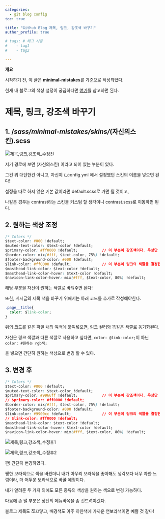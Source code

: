 ```yaml
---
categories: 
  - git blog config
toc: true

title: "Github Blog 제목, 링크, 강조색 바꾸기"
author_profile: true

# tags: # 태그 사용
#    - tag1
#    - tag2

---
```


**개요**

시작하기 전, 이 글은 **minimal-mistakes**를 기준으로 작성되었다.

현재 내 블로그의 색상 설정이 궁금하다면 [여기](https://github.com/donggi9313/donggi9313.github.io/blob/master/_sass/minimal-mistakes/skins/_contrast.scss)를 참고하면 된다.

# 제목, 링크, 강조색 바꾸기

## 1. /_sass/minimal-mistakes/skins/_(자신의스킨).scss

![제목,링크,강조색_수정전](https://github.com/donggi9313/donggi9313.github.io/blob/master/assets/image/%EC%A2%8C%EC%9A%B0%EB%84%88%EB%B9%84(%ED%9B%84).png?raw=true)

저기 경로에 보면 (자신의스킨) 이라고 되어 있는 부분이 있다.

그건 뭐 대단한건 아니고, 자신이 /_config.yml 에서 설정했던 스킨의 이름을 넣으면 된다!

설정을 따로 하지 않은 기본 값이라면 default.scss로 가면 될 것이고,

나같은 경우는 contrast라는 스킨을 커스텀 할 생각이니 contrast.scss로 이동하면 된다.

## 2. 원하는 색상 조정

```css
/* Colors */
$text-color: #000 !default;
$muted-text-color: $text-color !default;
$primary-color: #ff0000 !default;           // 이 부분이 강조색이다. 우상단 메뉴, 인용문 등의 강조색.
$border-color: mix(#fff, $text-color, 75%) !default;
$footer-background-color: #000 !default;
$link-color: #ff0000 !default;              // 이 부분이 링크의 색깔을 결정한다.
$masthead-link-color: $text-color !default;
$masthead-link-color-hover: $text-color !default;
$navicon-link-color-hover: mix(#fff, $text-color, 80%) !default;
```

해당 부분을 자신이 원하는 색깔로 바꿔주면 된다!

또한, 게시글의 제목 색을 바꾸기 위해서는 아래 코드를 추가로 작성해야한다.

```css
.page__title{
  color: $link-color;
}
```

위의 코드를 같은 파일 내의 여백에 붙여넣으면, 링크 컬러와 똑같은 색깔로 동기화된다.

자신은 링크 색깔과 다른 색깔로 사용하고 싶다면, ```color: @link-color;```이 아닌 ```color: #원하는 rgb색;```

을 넣으면 간단히 원하는 색상으로 변경 할 수 있다.

## 3. 변경 후

```css
/* Colors */
$text-color: #000 !default;
$muted-text-color: $text-color !default;
$primary-color: #9966ff !default;           // 이 부분이 강조색이다. 우상단 메뉴, 인용문 등의 강조색.
// $primary-color: #ff0000 !default;
$border-color: mix(#fff, $text-color, 75%) !default;
$footer-background-color: #000 !default;
$link-color: #9900cc !default;              // 이 부분이 링크의 색깔을 결정한다.
// $link-color: #ff0000 !default;
$masthead-link-color: $text-color !default;
$masthead-link-color-hover: $text-color !default;
$navicon-link-color-hover: mix(#fff, $text-color, 80%) !default;
```


![제목,링크,강조색_수정후1](https://github.com/donggi9313/donggi9313.github.io/blob/master/assets/image/%EC%83%89%EC%83%81%EB%B3%80%EA%B2%BD(%ED%9B%84).png?raw=true)

![제목,링크,강조색_수정후2](https://github.com/donggi9313/donggi9313.github.io/blob/master/assets/image/%EC%83%89%EC%83%81%EB%B3%80%EA%B2%BD(%ED%9B%842).png?raw=true)


짠! 간단히 변경하였다.

쨍한 보라색으로 색을 바꿨더니 내가 아무리 보라색을 좋아해도 생각보다 너무 과한 느낌이라, 더 어두운 보라색으로 바꿀 예정이다.

내가 알려준 두 가지 외에도 모든 종류의 색상을 원하는 색으로 변경 가능하다.

다음에 손 댈 부분은 상단의 메뉴바쪽을 좀 건드려야겠다.

블로그 제목도 쪼끄맣고, 배경색도 아주 하얀색에 가까운 연보라색이면 예쁠 것 같다!
